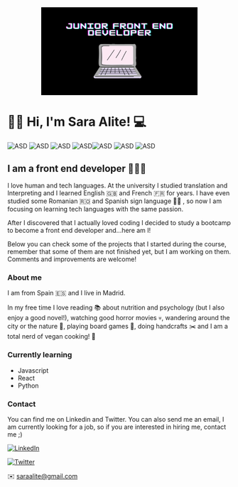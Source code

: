 <img src="https://raw.githubusercontent.com/saraalite/saraalite/master/fondo.png" alt="background" style="width:70%; margin-left:auto; margin-right:auto; display: block"/>

# 👋🏻 Hi, I'm Sara Alite! 💻

![ASD](https://img.shields.io/badge/Javascript-grey?logo=javascript&logoColor=yellow) ![ASD](https://img.shields.io/badge/React-blue?logo=react&logoColor=white) ![ASD](https://img.shields.io/badge/HTML5-grey?logo=html5&logoColor=orange) ![ASD](https://img.shields.io/badge/CSS3-blue?logo=css3&logoColor=white)![ASD](https://img.shields.io/badge/Bootstrap-blueviolet?logo=bootstrap&logoColor=white) ![ASD](https://img.shields.io/badge/SASS-ff69b4?logo=SASS&logoColor=white) ![ASD](https://img.shields.io/badge/Git-red?logo=Git&logoColor=white)

## I am a front end developer 👩🏻‍💻

I love human and tech languages. At the university I studied translation and Interpreting and I learned English 🇬🇧 and French 🇫🇷 for years.
I have even studied some Romanian 🇷🇴 and Spanish sign language 🧏‍♀️ , so now I am focusing on learning tech languages with the same passion.

After I discovered that I actually loved coding I decided to study a bootcamp to become a front end developer and...here am I!

Below you can check some of the projects that I started during the course, remember that some of them are not finished yet, but I am working on them. Comments and improvements are welcome!

### About me

I am from Spain 🇪🇸 and I live in Madrid.

In my free time I love reading 📚 about nutrition and psychology (but I also enjoy a good novel!), watching good horror movies 💀, wandering around the city or the nature 🍂, playing board games 🎲, doing handcrafts ✂️ and I am a total nerd of vegan cooking! 🥦

### Currently learning

- Javascript
- React
- Python

### Contact

You can find me on Linkedin and Twitter. You can also send me an email, I am currently looking for a job, so if you are interested in hiring me, contact me ;)

<a href="https://www.linkedin.com/in/sara-alite-villodre-10055918a/" target="_blank"><img alt="LinkedIn" src="https://img.shields.io/badge/Linkedin-blue?logo=linkedin&logoColor=white"></a>

<a href="https://twitter.com/sara_and_code" target="_blank"><img alt="Twitter" src="https://img.shields.io/badge/Twitter-blue?logo=twitter&logoColor=white"></a>

<!-- <a href="mailto:saraalite@gmail.com" target="_blank"><img alt="Email" src="https://img.shields.io/badge/-Email-%23694680?logo=gmail&logoColor=white"></a> -->

✉️ saraalite@gmail.com
